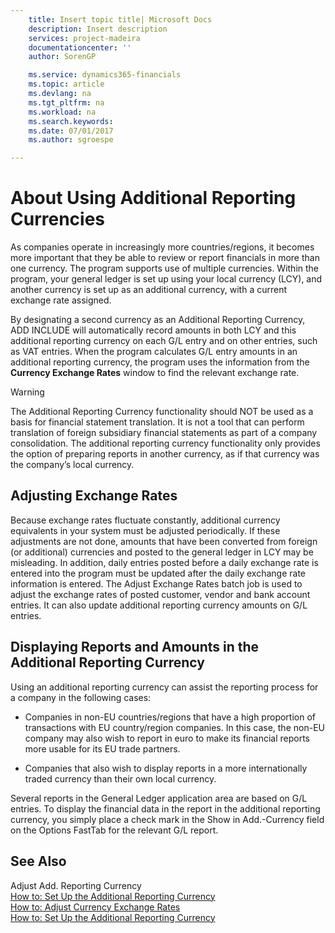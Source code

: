 ```yaml
---
    title: Insert topic title| Microsoft Docs
    description: Insert description
    services: project-madeira
    documentationcenter: ''
    author: SorenGP

    ms.service: dynamics365-financials
    ms.topic: article
    ms.devlang: na
    ms.tgt_pltfrm: na
    ms.workload: na
    ms.search.keywords:
    ms.date: 07/01/2017
    ms.author: sgroespe

---
```

# About Using Additional Reporting Currencies
As companies operate in increasingly more countries\/regions, it becomes more important that they be able to review or report financials in more than one currency. The program supports use of multiple currencies. Within the program, your general ledger is set up using your local currency \(LCY\), and another currency is set up as an additional currency, with a current exchange rate assigned.  
  
 By designating a second currency as an Additional Reporting Currency, ADD INCLUDE<!--[!INCLUDE[navnow](../../includes/navnow_md.md)]--> will automatically record amounts in both LCY and this additional reporting currency on each G\/L entry and on other entries, such as VAT entries. When the program calculates G\/L entry amounts in an additional reporting currency, the program uses the information from the **Currency Exchange Rates** window to find the relevant exchange rate.  
  
> [!WARNING]  
>  The Additional Reporting Currency functionality should NOT be used as a basis for financial statement translation. It is not a tool that can perform translation of foreign subsidiary financial statements as part of a company consolidation. The additional reporting currency functionality only provides the option of preparing reports in another currency, as if that currency was the company’s local currency.  
  
## Adjusting Exchange Rates  
 Because exchange rates fluctuate constantly, additional currency equivalents in your system must be adjusted periodically. If these adjustments are not done, amounts that have been converted from foreign \(or additional\) currencies and posted to the general ledger in LCY may be misleading. In addition, daily entries posted before a daily exchange rate is entered into the program must be updated after the daily exchange rate information is entered. The Adjust Exchange Rates batch job is used to adjust the exchange rates of posted customer, vendor and bank account entries. It can also update additional reporting currency amounts on G\/L entries.  
  
## Displaying Reports and Amounts in the Additional Reporting Currency  
 Using an additional reporting currency can assist the reporting process for a company in the following cases:  
  
-   Companies in non-EU countries\/regions that have a high proportion of transactions with EU country\/region companies. In this case, the non-EU company may also wish to report in euro to make its financial reports more usable for its EU trade partners.  
  
-   Companies that also wish to display reports in a more internationally traded currency than their own local currency.  
  
 Several reports in the General Ledger application area are based on G\/L entries. To display the financial data in the report in the additional reporting currency, you simply place a check mark in the Show in Add.-Currency field on the Options FastTab for the relevant G\/L report.  
  
## See Also  
 Adjust Add. Reporting Currency   
 [How to: Set Up the Additional Reporting Currency](../how-to-set-up-the-additional-reporting-currency.md)   
 [How to: Adjust Currency Exchange Rates](../how-to-adjust-currency-exchange-rates.md)   
 [How to: Set Up the Additional Reporting Currency](../how-to-set-up-the-additional-reporting-currency.md)